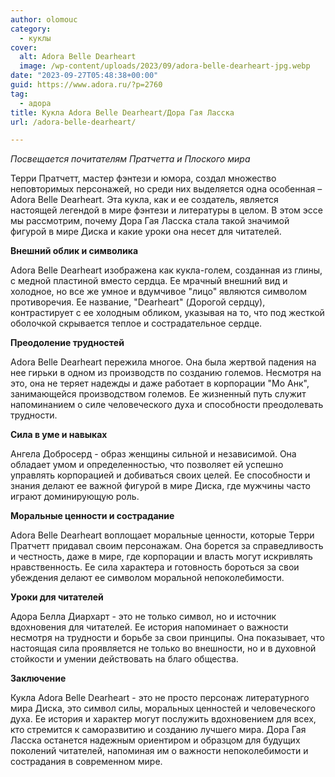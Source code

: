 ```yaml
---
author: olomouc
category:
  - куклы
cover:
  alt: Adora Belle Dearheart
  image: /wp-content/uploads/2023/09/adora-belle-dearheart-jpg.webp
date: "2023-09-27T05:48:38+00:00"
guid: https://www.adora.ru/?p=2760
tag:
  - адора
title: Кукла Adora Belle Dearheart/Дора Гая Ласска
url: /adora-belle-dearheart/

---
```

_Посвещается почитателям Пратчетта и Плоского мира_

Терри Пратчетт, мастер фэнтези и юмора, создал множество неповторимых персонажей, но среди них выделяется одна особенная – Adora Belle Dearheart. Эта кукла, как и ее создатель, является настоящей легендой в мире фэнтези и литературы в целом. В этом эссе мы рассмотрим, почему Дора Гая Ласска стала такой значимой фигурой в мире Диска и какие уроки она несет для читателей.

**Внешний облик и символика**

Adora Belle Dearheart изображена как кукла-голем, созданная из глины, с медной пластиной вместо сердца. Ее мрачный внешний вид и холодное, но все же умное и вдумчивое "лицо" являются символом противоречия. Ее название, "Dearheart" (Дорогой сердцу), контрастирует с ее холодным обликом, указывая на то, что под жесткой оболочкой скрывается теплое и сострадательное сердце.

**Преодоление трудностей**

Adora Belle Dearheart пережила многое. Она была жертвой падения на нее гирьки в одном из производств по созданию големов. Несмотря на это, она не теряет надежды и даже работает в корпорации "Мо Анк", занимающейся производством големов. Ее жизненный путь служит напоминанием о силе человеческого духа и способности преодолевать трудности.

**Сила в уме и навыках**

Ангела Добросерд \- образ женщины сильной и независимой. Она обладает умом и определенностью, что позволяет ей успешно управлять корпорацией и добиваться своих целей. Ее способности и знания делают ее важной фигурой в мире Диска, где мужчины часто играют доминирующую роль.

**Моральные ценности и сострадание**

Adora Belle Dearheart воплощает моральные ценности, которые Терри Пратчетт придавал своим персонажам. Она борется за справедливость и честность, даже в мире, где корпорации и власть могут искривлять нравственность. Ее сила характера и готовность бороться за свои убеждения делают ее символом моральной непоколебимости.

**Уроки для читателей**

Адора Белла Диархарт \- это не только символ, но и источник вдохновения для читателей. Ее история напоминает о важности несмотря на трудности и борьбе за свои принципы. Она показывает, что настоящая сила проявляется не только во внешности, но и в духовной стойкости и умении действовать на благо общества.

**Заключение**

Кукла Adora Belle Dearheart - это не просто персонаж литературного мира Диска, это символ силы, моральных ценностей и человеческого духа. Ее история и характер могут послужить вдохновением для всех, кто стремится к саморазвитию и созданию лучшего мира. Дора Гая Ласска останется надежным ориентиром и образцом для будущих поколений читателей, напоминая им о важности непоколебимости и сострадания в современном мире.
